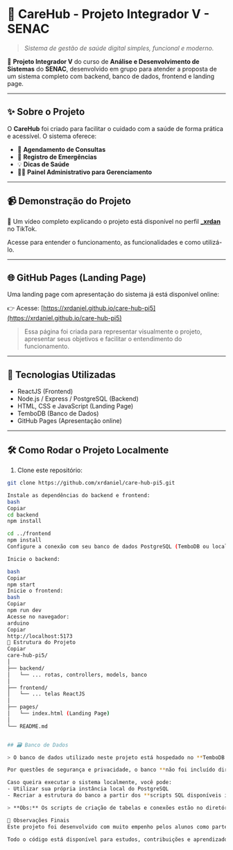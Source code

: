 # 💙 CareHub - Projeto Integrador V - SENAC

> _Sistema de gestão de saúde digital simples, funcional e moderno._

📌 **Projeto Integrador V** do curso de **Análise e Desenvolvimento de Sistemas** do **SENAC**, desenvolvido em grupo para atender a proposta de um sistema completo com backend, banco de dados, frontend e landing page.

---

## ✨ Sobre o Projeto

O **CareHub** foi criado para facilitar o cuidado com a saúde de forma prática e acessível. O sistema oferece:

- 📅 **Agendamento de Consultas**
- 🚨 **Registro de Emergências**
- 💡 **Dicas de Saúde**
- 👨‍⚕️ **Painel Administrativo para Gerenciamento**

---

## 📹 Demonstração do Projeto

🎥 Um vídeo completo explicando o projeto está disponível no perfil **[_xrdan](https://www.tiktok.com/@_xrdan)** no TikTok.

Acesse para entender o funcionamento, as funcionalidades e como utilizá-lo.

---

## 🌐 GitHub Pages (Landing Page)

Uma landing page com apresentação do sistema já está disponível online:

👉 Acesse: [https://xrdaniel.github.io/care-hub-pi5](https://xrdaniel.github.io/care-hub-pi5)

> Essa página foi criada para representar visualmente o projeto, apresentar seus objetivos e facilitar o entendimento do funcionamento.

---

## 🚀 Tecnologias Utilizadas

- ReactJS (Frontend)
- Node.js / Express / PostgreSQL (Backend)
- HTML, CSS e JavaScript (Landing Page)
- TemboDB (Banco de Dados)
- GitHub Pages (Apresentação online)

---

## 🛠 Como Rodar o Projeto Localmente

1. Clone este repositório:
```bash
git clone https://github.com/xrdaniel/care-hub-pi5.git

Instale as dependências do backend e frontend:
bash
Copiar
cd backend
npm install

cd ../frontend
npm install
Configure a conexão com seu banco de dados PostgreSQL (TemboDB ou local) no backend.

Inicie o backend:

bash
Copiar
npm start
Inicie o frontend:
bash
Copiar
npm run dev
Acesse no navegador:
arduino
Copiar
http://localhost:5173
📂 Estrutura do Projeto
Copiar
care-hub-pi5/
│
├── backend/
│   └── ... rotas, controllers, models, banco
│
├── frontend/
│   └── ... telas ReactJS
│
├── pages/
│   └── index.html (Landing Page)
│
└── README.md


## 🗃 Banco de Dados

> O banco de dados utilizado neste projeto está hospedado no **TemboDB (PostgreSQL na nuvem)**.

Por questões de segurança e privacidade, o banco **não foi incluído diretamente no repositório**, mas está disponível em ambiente próprio e acessível apenas ao grupo responsável.

Caso queira executar o sistema localmente, você pode:
- Utilizar sua própria instância local do PostgreSQL
- Recriar a estrutura do banco a partir dos **scripts SQL disponíveis internamente no backend**

> **Obs:** Os scripts de criação de tabelas e conexões estão no diretório `/backend`, no modelo `fichas_consulta`, `users`, `emergencias`, etc.

📌 Observações Finais
Este projeto foi desenvolvido com muito empenho pelos alunos como parte avaliativa do Projeto Integrador V - Turma ADS - SENAC.

Todo o código está disponível para estudos, contribuições e aprendizado.
